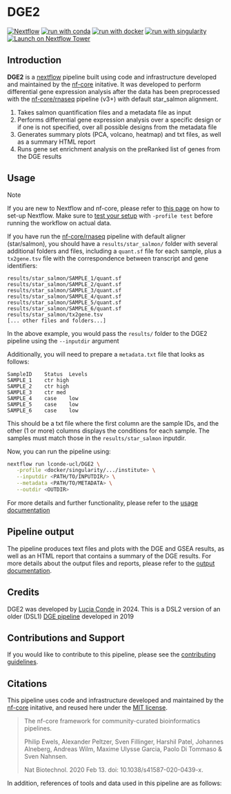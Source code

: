 <h1>
  DGE2
</h1>

[![Nextflow](https://img.shields.io/badge/nextflow%20DSL2-%E2%89%A523.04.0-23aa62.svg)](https://www.nextflow.io/)
[![run with conda](http://img.shields.io/badge/run%20with-conda-3EB049?labelColor=000000&logo=anaconda)](https://docs.conda.io/en/latest/)
[![run with docker](https://img.shields.io/badge/run%20with-docker-0db7ed?labelColor=000000&logo=docker)](https://www.docker.com/)
[![run with singularity](https://img.shields.io/badge/run%20with-singularity-1d355c.svg?labelColor=000000)](https://sylabs.io/docs/)
[![Launch on Nextflow Tower](https://img.shields.io/badge/Launch%20%F0%9F%9A%80-Nextflow%20Tower-%234256e7)](https://tower.nf/launch?pipeline=https://github.com/nf-core/dge)

## Introduction

<!-- TODO nf-core: Include a figure that guides the user through the major workflow steps. Many nf-core
     workflows use the "tube map" design for that. See https://nf-co.re/docs/contributing/design_guidelines#examples for examples.   -->
<!-- TODO nf-core: Fill in short bullet-pointed list of the default steps in the pipeline -->


**DGE2** is a [nextflow](https://www.nextflow.io) pipeline built using code and infrastructure developed and maintained by the [nf-core](https://nf-co.re) initative.
It was developed to perform differential gene expression analysis after the data has been preprocessed with the
[nf-core/rnaseq](https://github.com/nf-core/rnaseq) pipeline (v3+) with default star_salmon alignment.


1. Takes salmon quantification files and a metadata file as input
2. Performs differential gene expression analysis over a specific design or if one is not specified, over all possible designs from the metadata file
3. Generates summary plots (PCA, volcano, heatmap) and txt files, as well as a summary HTML report
4. Runs gene set enrichment analysis on the preRanked list of genes from the DGE results


## Usage

> [!NOTE]
> If you are new to Nextflow and nf-core, please refer to [this page](https://nf-co.re/docs/usage/installation) on how to set-up Nextflow. Make sure to [test your setup](https://nf-co.re/docs/usage/introduction#how-to-run-a-pipeline) with `-profile test` before running the workflow on actual data.

<!-- TODO nf-core: Describe the minimum required steps to execute the pipeline, e.g. how to prepare samplesheets.
     Explain what rows and columns represent. For instance (please edit as appropriate):
-->

If you have run the [nf-core/rnaseq](https://github.com/nf-core/rnaseq) pipeline with default aligner (star/salmon), you should have a `results/star_salmon/` folder with several additional folders and files, including
a `quant.sf` file for each sample, plus a `tx2gene.tsv` file with the correspondence between transcript and gene identifiers:

```
results/star_salmon/SAMPLE_1/quant.sf
results/star_salmon/SAMPLE_2/quant.sf
results/star_salmon/SAMPLE_3/quant.sf
results/star_salmon/SAMPLE_4/quant.sf
results/star_salmon/SAMPLE_5/quant.sf
results/star_salmon/SAMPLE_6/quant.sf
results/star_salmon/tx2gene.tsv
[... other files and folders...]
```

In the above example, you would pass the `results/` folder to the DGE2 pipeline using the `--inputdir` argument

Additionally, you will need to prepare a `metadata.txt` file that looks as follows:

```
SampleID	Status	Levels
SAMPLE_1	ctr	high
SAMPLE_2	ctr	high
SAMPLE_3	ctr	med
SAMPLE_4	case	low
SAMPLE_5	case	low
SAMPLE_6	case	low
```

This should be a txt file where the first column are the sample IDs, and the other (1 or more) columns displays the conditions for each sample. The samples must match those in the `results/star_salmon` inputdir.

Now, you can run the pipeline using:

<!-- TODO nf-core: update the following command to include all required parameters for a minimal example -->

```bash
nextflow run lconde-ucl/DGE2 \
   -profile <docker/singularity/.../institute> \
   --inputdir <PATH/TO/INPUTDIR/> \
   --metadata <PATH/TO/METADATA> \
   --outdir <OUTDIR>
```

For more details and further functionality, please refer to the [usage documentation](https://github.com/lconde-ucl/DGE2/blob/master/docs/usage.md)

## Pipeline output

The pipeline produces text files and plots with the DGE and GSEA results, as well as an HTML report that contains a summary of the DGE results.
For more details about the output files and reports, please refer to the
[output documentation](https://github.com/lconde-ucl/DGE2/blob/master/docs/output.md).


## Credits

DGE2 was developed by [Lucia Conde](https://github.com/lconde-ucl/) in 2024. This is a DSL2 version of an older (DSL1) [DGE pipeline](https://github.com/lconde-ucl/DGE) developed in 2019


## Contributions and Support

If you would like to contribute to this pipeline, please see the [contributing guidelines](.github/CONTRIBUTING.md).

## Citations

This pipeline uses code and infrastructure developed and maintained by the [nf-core](https://nf-co.re) initative, and reused here under the [MIT license](https://github.com/nf-core/tools/blob/master/LICENSE).

> The nf-core framework for community-curated bioinformatics pipelines.
>
> Philip Ewels, Alexander Peltzer, Sven Fillinger, Harshil Patel, Johannes Alneberg, Andreas Wilm, Maxime Ulysse Garcia, Paolo Di Tommaso & Sven Nahnsen.
>
> Nat Biotechnol. 2020 Feb 13. doi: 10.1038/s41587-020-0439-x.

<!-- TODO nf-core: Add bibliography of tools and data used in your pipeline -->
In addition, references of tools and data used in this pipeline are as follows:


